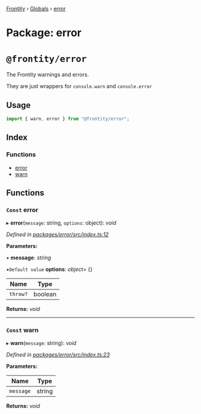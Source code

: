 [Frontity](../README.md) › [Globals](../globals.md) › [error](error.md)

# Package: error

# `@frontity/error`

The Frontity warnings and errors.

They are just wrappers for `console.warn` and `console.error`

## Usage

```js
import { warn, error } from "@frontity/error";
```

## Index

### Functions

* [error](error.md#const-error)
* [warn](error.md#const-warn)

## Functions

### `Const` error

▸ **error**(`message`: string, `options`: object): *void*

*Defined in [packages/error/src/index.ts:12](https://github.com/frontity/frontity/blob/8f93b4e4/packages/error/src/index.ts#L12)*

**Parameters:**

▪ **message**: *string*

▪`Default value`  **options**: *object*= {}

Name | Type |
------ | ------ |
`throw?` | boolean |

**Returns:** *void*

___

### `Const` warn

▸ **warn**(`message`: string): *void*

*Defined in [packages/error/src/index.ts:23](https://github.com/frontity/frontity/blob/8f93b4e4/packages/error/src/index.ts#L23)*

**Parameters:**

Name | Type |
------ | ------ |
`message` | string |

**Returns:** *void*
